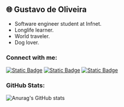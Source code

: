 ## 🌐 Gustavo de Oliveira
- Software engineer student at Infnet.
- Longlife learner.
- World traveler.
- Dog lover.

### Connect with me:
[![Static Badge](https://img.shields.io/badge/LINKEDIN-000?style=for-the-badge&logo=linkedin&logoColor=%231f4ced&link=https%3A%2F%2Fwww.linkedin.com%2Fin%2Fgustavomdeoliveira%2F)](https://www.linkedin.com/in/gustavomdeoliveira/)
[![Static Badge](https://img.shields.io/badge/INSTAGRAM-000?style=for-the-badge&logo=instagram&logoColor=%231f4ced&logoSize=auto&link=http%3A%2F%2Finstagram.com%2Fgusmnds%2F)](https://www.instagram.com/gusmnds/)
[![Static Badge](https://img.shields.io/badge/EMAIL-000?style=for-the-badge&logo=gmail&logoColor=%231F4CED&)](mailto:gusmendesoliveira@gmail.com)

### GitHub Stats:
![Anurag's GitHub stats](https://github-readme-stats.vercel.app/api?username=gustavomoliveira&theme=github_dark&show_icons=true)
